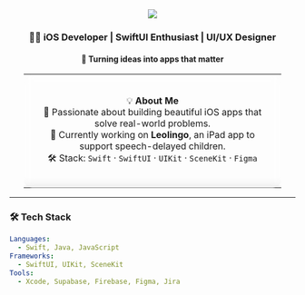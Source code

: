 <!-- Add this to your GitHub Profile README.md -->

<div align="center">

<img src="https://capsule-render.vercel.app/api?type=waving&color=6A5ACD&height=200&section=header&text=Hi%20there,%20I'm%20Sachin%20👋&fontSize=40&fontColor=ffffff" />

### 👨‍💻 iOS Developer | SwiftUI Enthusiast | UI/UX Designer  
#### 🚀 Turning ideas into apps that matter

</div>



<div align="center">

<table style="width:90%;">
  <tr>
    <td align="center" style="background: rgba(255, 255, 255, 0.05); backdrop-filter: blur(8px); border-radius: 15px; padding: 20px;">
      
💡 **About Me**  
🧠 Passionate about building beautiful iOS apps that solve real-world problems.  
🎯 Currently working on **Leolingo**, an iPad app to support speech-delayed children.  
🛠️ Stack: `Swift` · `SwiftUI` · `UIKit` · `SceneKit` · `Figma`

   </td>
  </tr>
</table>

</div>

---

### 🛠️ Tech Stack

```yaml
Languages: 
  - Swift, Java, JavaScript
Frameworks:
  - SwiftUI, UIKit, SceneKit
Tools: 
  - Xcode, Supabase, Firebase, Figma, Jira
